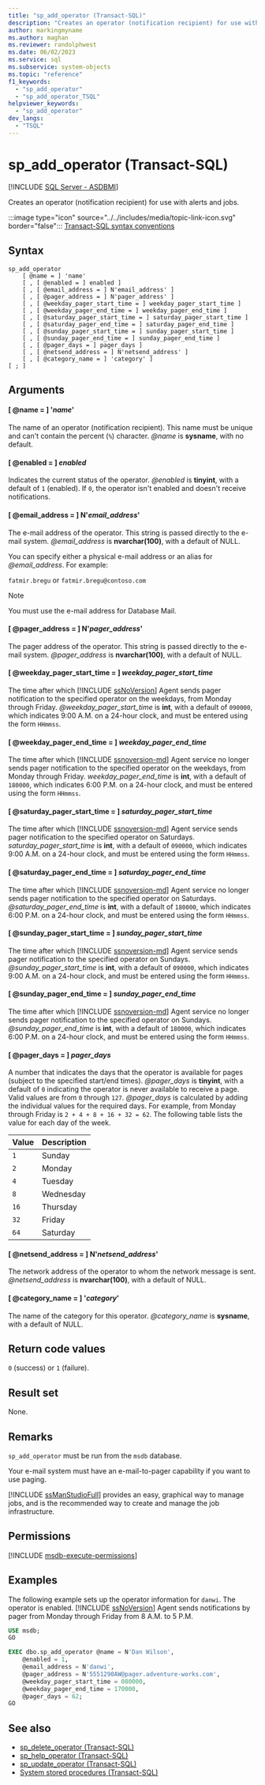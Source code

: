 ```yaml
---
title: "sp_add_operator (Transact-SQL)"
description: "Creates an operator (notification recipient) for use with alerts and jobs."
author: markingmyname
ms.author: maghan
ms.reviewer: randolphwest
ms.date: 06/02/2023
ms.service: sql
ms.subservice: system-objects
ms.topic: "reference"
f1_keywords:
  - "sp_add_operator"
  - "sp_add_operator_TSQL"
helpviewer_keywords:
  - "sp_add_operator"
dev_langs:
  - "TSQL"
---
```

# sp_add_operator (Transact-SQL)

[!INCLUDE [SQL Server - ASDBMI](../../includes/applies-to-version/sql-asdbmi.md)]

Creates an operator (notification recipient) for use with alerts and jobs.

:::image type="icon" source="../../includes/media/topic-link-icon.svg" border="false"::: [Transact-SQL syntax conventions](../../t-sql/language-elements/transact-sql-syntax-conventions-transact-sql.md)

## Syntax

```syntaxsql
sp_add_operator
    [ @name = ] 'name'
    [ , [ @enabled = ] enabled ]
    [ , [ @email_address = ] N'email_address' ]
    [ , [ @pager_address = ] N'pager_address' ]
    [ , [ @weekday_pager_start_time = ] weekday_pager_start_time ]
    [ , [ @weekday_pager_end_time = ] weekday_pager_end_time ]
    [ , [ @saturday_pager_start_time = ] saturday_pager_start_time ]
    [ , [ @saturday_pager_end_time = ] saturday_pager_end_time ]
    [ , [ @sunday_pager_start_time = ] sunday_pager_start_time ]
    [ , [ @sunday_pager_end_time = ] sunday_pager_end_time ]
    [ , [ @pager_days = ] pager_days ]
    [ , [ @netsend_address = ] N'netsend_address' ]
    [ , [ @category_name = ] 'category' ]
[ ; ]
```

## Arguments

#### [ @name = ] '*name*'

The name of an operator (notification recipient). This name must be unique and can't contain the percent (`%`) character. *@name* is **sysname**, with no default.

#### [ @enabled = ] *enabled*

Indicates the current status of the operator. *@enabled* is **tinyint**, with a default of `1` (enabled). If `0`, the operator isn't enabled and doesn't receive notifications.

#### [ @email_address = ] N'*email_address*'

The e-mail address of the operator. This string is passed directly to the e-mail system. *@email_address* is **nvarchar(100)**, with a default of NULL.

You can specify either a physical e-mail address or an alias for *@email_address*. For example:

`fatmir.bregu` or `fatmir.bregu@contoso.com`

> [!NOTE]  
> You must use the e-mail address for Database Mail.

#### [ @pager_address = ] N'*pager_address*'

The pager address of the operator. This string is passed directly to the e-mail system. *@pager_address* is **nvarchar(100)**, with a default of NULL.

#### [ @weekday_pager_start_time = ] *weekday_pager_start_time*

The time after which [!INCLUDE [ssNoVersion](../../includes/ssnoversion-md.md)] Agent sends pager notification to the specified operator on the weekdays, from Monday through Friday. *@weekday_pager_start_time* is **int**, with a default of `090000`, which indicates 9:00 A.M. on a 24-hour clock, and must be entered using the form `HHmmss`.

#### [ @weekday_pager_end_time = ] *weekday_pager_end_time*

The time after which [!INCLUDE [ssnoversion-md](../../includes/ssnoversion-md.md)] Agent service no longer sends pager notification to the specified operator on the weekdays, from Monday through Friday. *weekday_pager_end_time* is **int**, with a default of `180000`, which indicates 6:00 P.M. on a 24-hour clock, and must be entered using the form `HHmmss`.

#### [ @saturday_pager_start_time = ] *saturday_pager_start_time*

The time after which [!INCLUDE [ssnoversion-md](../../includes/ssnoversion-md.md)] Agent service sends pager notification to the specified operator on Saturdays. *saturday_pager_start_time* is **int**, with a default of `090000`, which indicates 9:00 A.M. on a 24-hour clock, and must be entered using the form `HHmmss`.

#### [ @saturday_pager_end_time = ] *saturday_pager_end_time*

The time after which [!INCLUDE [ssnoversion-md](../../includes/ssnoversion-md.md)] Agent service no longer sends pager notification to the specified operator on Saturdays. *@saturday_pager_end_time* is **int**, with a default of `180000`, which indicates 6:00 P.M. on a 24-hour clock, and must be entered using the form `HHmmss`.

#### [ @sunday_pager_start_time = ] *sunday_pager_start_time*

The time after which [!INCLUDE [ssnoversion-md](../../includes/ssnoversion-md.md)] Agent service sends pager notification to the specified operator on Sundays. *@sunday_pager_start_time* is **int**, with a default of `090000`, which indicates 9:00 A.M. on a 24-hour clock, and must be entered using the form `HHmmss`.

#### [ @sunday_pager_end_time = ] *sunday_pager_end_time*

The time after which [!INCLUDE [ssnoversion-md](../../includes/ssnoversion-md.md)] Agent service no longer sends pager notification to the specified operator on Sundays. *@sunday_pager_end_time* is **int**, with a default of `180000`, which indicates 6:00 P.M. on a 24-hour clock, and must be entered using the form `HHmmss`.

#### [ @pager_days = ] *pager_days*

A number that indicates the days that the operator is available for pages (subject to the specified start/end times). *@pager_days* is **tinyint**, with a default of `0` indicating the operator is never available to receive a page. Valid values are from `0` through `127`. *@pager_days* is calculated by adding the individual values for the required days. For example, from Monday through Friday is `2 + 4 + 8 + 16 + 32 = 62`. The following table lists the value for each day of the week.

| Value | Description |
| --- | --- |
| `1` | Sunday |
| `2` | Monday |
| `4` | Tuesday |
| `8` | Wednesday |
| `16` | Thursday |
| `32` | Friday |
| `64` | Saturday |

#### [ @netsend_address = ] N'*netsend_address*'

The network address of the operator to whom the network message is sent. *@netsend_address* is **nvarchar(100)**, with a default of NULL.

#### [ @category_name = ] '*category*'

The name of the category for this operator. *@category_name* is **sysname**, with a default of NULL.

## Return code values

`0` (success) or `1` (failure).

## Result set

None.

## Remarks

`sp_add_operator` must be run from the `msdb` database.

Your e-mail system must have an e-mail-to-pager capability if you want to use paging.

[!INCLUDE [ssManStudioFull](../../includes/ssmanstudiofull-md.md)] provides an easy, graphical way to manage jobs, and is the recommended way to create and manage the job infrastructure.

## Permissions

[!INCLUDE [msdb-execute-permissions](../../includes/msdb-execute-permissions.md)]

## Examples

The following example sets up the operator information for `danwi`. The operator is enabled. [!INCLUDE [ssNoVersion](../../includes/ssnoversion-md.md)] Agent sends notifications by pager from Monday through Friday from 8 A.M. to 5 P.M.

```sql
USE msdb;
GO

EXEC dbo.sp_add_operator @name = N'Dan Wilson',
    @enabled = 1,
    @email_address = N'danwi',
    @pager_address = N'5551290AW@pager.adventure-works.com',
    @weekday_pager_start_time = 080000,
    @weekday_pager_end_time = 170000,
    @pager_days = 62;
GO
```

## See also

- [sp_delete_operator (Transact-SQL)](sp-delete-operator-transact-sql.md)
- [sp_help_operator (Transact-SQL)](sp-help-operator-transact-sql.md)
- [sp_update_operator (Transact-SQL)](sp-update-operator-transact-sql.md)
- [System stored procedures (Transact-SQL)](system-stored-procedures-transact-sql.md)
